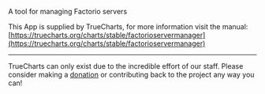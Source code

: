 A tool for managing Factorio servers 

This App is supplied by TrueCharts, for more information visit the manual: [https://truecharts.org/charts/stable/factorioservermanager](https://truecharts.org/charts/stable/factorioservermanager)

---

TrueCharts can only exist due to the incredible effort of our staff.
Please consider making a [donation](https://truecharts.org/sponsor) or contributing back to the project any way you can!
